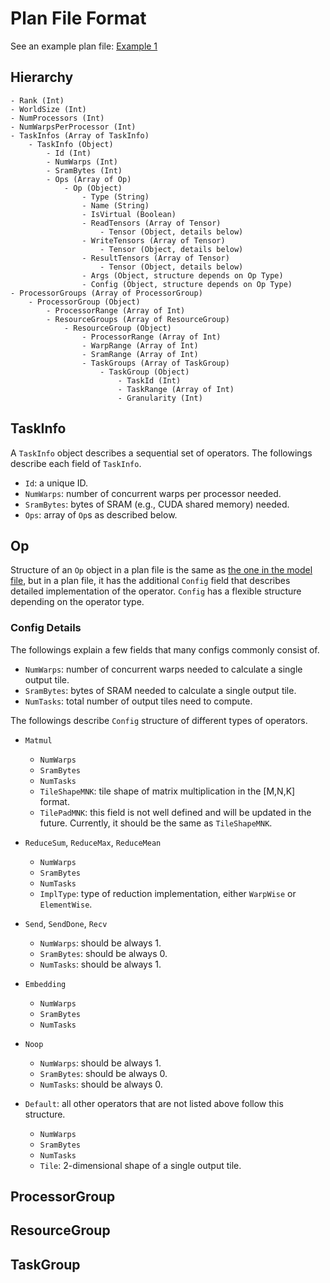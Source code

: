 # Plan File Format

See an example plan file: [Example 1](../examples/tutorial/default_plan.json)

## Hierarchy

    - Rank (Int)
    - WorldSize (Int)
    - NumProcessors (Int)
    - NumWarpsPerProcessor (Int)
    - TaskInfos (Array of TaskInfo)
        - TaskInfo (Object)
            - Id (Int)
            - NumWarps (Int)
            - SramBytes (Int)
            - Ops (Array of Op)
                - Op (Object)
                    - Type (String)
                    - Name (String)
                    - IsVirtual (Boolean)
                    - ReadTensors (Array of Tensor)
                        - Tensor (Object, details below)
                    - WriteTensors (Array of Tensor)
                        - Tensor (Object, details below)
                    - ResultTensors (Array of Tensor)
                        - Tensor (Object, details below)
                    - Args (Object, structure depends on Op Type)
                    - Config (Object, structure depends on Op Type)
    - ProcessorGroups (Array of ProcessorGroup)
        - ProcessorGroup (Object)
            - ProcessorRange (Array of Int)
            - ResourceGroups (Array of ResourceGroup)
                - ResourceGroup (Object)
                    - ProcessorRange (Array of Int)
                    - WarpRange (Array of Int)
                    - SramRange (Array of Int)
                    - TaskGroups (Array of TaskGroup)
                        - TaskGroup (Object)
                            - TaskId (Int)
                            - TaskRange (Array of Int)
                            - Granularity (Int)

## TaskInfo

A `TaskInfo` object describes a sequential set of operators. The followings describe each field of `TaskInfo`.

- `Id`: a unique ID.
- `NumWarps`: number of concurrent warps per processor needed.
- `SramBytes`: bytes of SRAM (e.g., CUDA shared memory) needed.
- `Ops`: array of `Op`s as described below.

## Op

Structure of an `Op` object in a plan file is the same as [the one in the model file](model_file.md#op), but in a plan file, it has the additional `Config` field that describes detailed implementation of the operator. `Config` has a flexible structure depending on the operator type.

### Config Details

The followings explain a few fields that many configs commonly consist of.

- `NumWarps`: number of concurrent warps needed to calculate a single output tile.
- `SramBytes`: bytes of SRAM needed to calculate a single output tile.
- `NumTasks`: total number of output tiles need to compute.

The followings describe `Config` structure of different types of operators.

- `Matmul`
    - `NumWarps`
    - `SramBytes`
    - `NumTasks`
    - `TileShapeMNK`: tile shape of matrix multiplication in the [M,N,K] format.
    - `TilePadMNK`: this field is not well defined and will be updated in the future. Currently, it should be the same as `TileShapeMNK`.

- `ReduceSum`, `ReduceMax`, `ReduceMean`
    - `NumWarps`
    - `SramBytes`
    - `NumTasks`
    - `ImplType`: type of reduction implementation, either `WarpWise` or `ElementWise`.

- `Send`, `SendDone`, `Recv`
    - `NumWarps`: should be always 1.
    - `SramBytes`: should be always 0.
    - `NumTasks`: should be always 1.

- `Embedding`
    - `NumWarps`
    - `SramBytes`
    - `NumTasks`

- `Noop`
    - `NumWarps`: should be always 1.
    - `SramBytes`: should be always 0.
    - `NumTasks`: should be always 0.

- `Default`: all other operators that are not listed above follow this structure.
    - `NumWarps`
    - `SramBytes`
    - `NumTasks`
    - `Tile`: 2-dimensional shape of a single output tile.

## ProcessorGroup

## ResourceGroup

## TaskGroup
